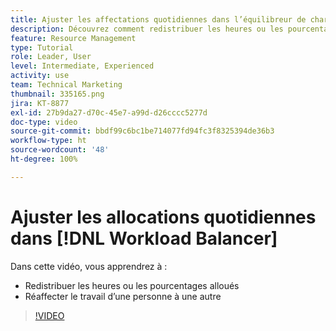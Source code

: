 ```yaml
---
title: Ajuster les affectations quotidiennes dans l’équilibreur de charge de travail
description: Découvrez comment redistribuer les heures ou les pourcentages alloués et réaffecter le travail d’une personne à une autre.
feature: Resource Management
type: Tutorial
role: Leader, User
level: Intermediate, Experienced
activity: use
team: Technical Marketing
thumbnail: 335165.png
jira: KT-8877
exl-id: 27b9da27-d70c-45e7-a99d-d26cccc5277d
doc-type: video
source-git-commit: bbdf99c6bc1be714077fd94fc3f8325394de36b3
workflow-type: ht
source-wordcount: '48'
ht-degree: 100%

---
```


# Ajuster les allocations quotidiennes dans [!DNL Workload Balancer]

Dans cette vidéo, vous apprendrez à :

* Redistribuer les heures ou les pourcentages alloués
* Réaffecter le travail d’une personne à une autre


>[!VIDEO](https://video.tv.adobe.com/v/3413844/?quality=12&learn=on&enablevpops=1&captions=fre_fr)
